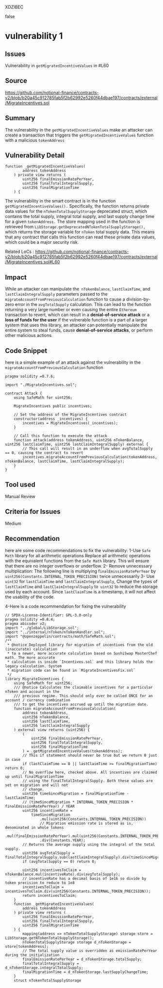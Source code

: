 XDZIBEC

false

# vulnerability 1

## Issues 
Vulnerability in ``getMigratedIncentiveValues`` in #L60

## Source
https://github.com/notional-finance/contracts-v2/blob/b20a45c912785fab5f2b62992e5260f44dbae197/contracts/external/MigrateIncentives.sol

## Summary
The vulnerability in  the ``getMigratedIncentiveValues``  make an attacker can create a transaction that triggers the `getMigratedIncentiveValues`  function with a malicious `tokenAddress` 

## Vulnerability Detail
```solidity
function _getMigratedIncentiveValues(
        address tokenAddress
    ) private view returns (
        uint256 finalEmissionRatePerYear,
        uint256 finalTotalIntegralSupply,
        uint256 finalMigrationTime
    ) {
```
The vulnerability in the smart contract is in the function `getMigratedIncentiveValues().` Specifically, the function returns private data values for the `nTokenTotalSupplyStorage` deprecated struct, which contains the total supply,
integral total supply, and last supply change time for a given `tokenAddress.`
The store mapping used in the function is retrieved from `LibStorage.getDeprecatedNTokenTotalSupplyStorage(),`  which returns the storage variable for  `nToken` total supply data. 
This means that any contract that calls this function can read these private data values, which could be a major security risk.

Related LoCs : https://github.com/notional-finance/contracts-v2/blob/b20a45c912785fab5f2b62992e5260f44dbae197/contracts/external/MigrateIncentives.sol#L60

## Impact
While an attacker can manipulate the` nTokenBalance`, `lastClaimTime`, and` lastClaimIntegralSupply` parameters passed to the `migrateAccountFromPreviousCalculation` function to cause a division-by-zero error in the `avgTotalSupply` calculation. This can lead to the function returning a very large number or even causing the entire `Ethereum` transaction to revert, which can result in a **denial-of-service attack** or a **loss of funds for the user**
if the vulnerable function is a part of a larger system that uses this library, an attacker can potentially manipulate the entire system to steal funds, cause **denial-of-service attacks**, or perform other malicious actions

## Code Snippet
here is a simple example of an attack against the vulnerability in the` migrateAccountFromPreviousCalculation` function

```solidity
pragma solidity =0.7.6;

import "./MigrateIncentives.sol";

contract Attack {
    using SafeMath for uint256;

    MigrateIncentives public incentives;

    // Set the address of the MigrateIncentives contract
    constructor(address _incentives) {
        incentives = MigrateIncentives(_incentives);
    }

    // Call this function to execute the attack
    function attack(address tokenAddress, uint256 nTokenBalance, uint256 lastClaimTime, uint256 lastClaimIntegralSupply) external {
        // This call will result in an underflow when avgTotalSupply == 0, causing the contract to revert
        incentives.migrateAccountFromPreviousCalculation(tokenAddress, nTokenBalance, lastClaimTime, lastClaimIntegralSupply);
    }
}
```

## Tool used
Manual Review

## Criteria for Issues 
Medium

## Recommendation
here are some code recommendations to fix the vulnerability:
1-Use `Safe Math` library for all arithmetic operations
Replace all arithmetic operations with the equivalent functions from the `Safe Math` library. This will ensure that there are no integer overflows or underflow.
2-    Remove unnecessary multiplication:
The following line is multiplying f`inalEmissionRatePerYear` by `uint256(Constants.INTERNAL_TOKEN_PRECISION)` twice unnecessarily
3- Use `uint32` for `lastClaimTime` and `lastClaimIntegralSupply`,
Change the types of `lastClaimTime` and `lastClaimIntegralSupply` to` uint32` to reduce the storage used by each account. Since `lastClaimTime` is a timestamp, it will not affect the usability of the code.

4-Here is a code recommendation for fixing the vulnerability

```solidity
// SPDX-License-Identifier: GPL-3.0-only
pragma solidity =0.8.4;
pragma abicoder v2;
import "../global/LibStorage.sol";
import "../internal/nToken/nTokenHandler.sol";
import "@openzeppelin/contracts/math/SafeMath.sol";
/**
 * @notice Deployed library for migration of incentives from the old (inaccurate) calculation
 * to a newer, more accurate calculation based on SushiSwap MasterChef math. The more accurate
 * calculation is inside `Incentives.sol` and this library holds the legacy calculation. System
 * migration code can be found in `MigrateIncentivesFix.sol`
 */
library MigrateIncentives {
    using SafeMath for uint256;
    /// @notice Calculates the claimable incentives for a particular nToken and account in the
    /// previous regime. This should only ever be called ONCE for an account / currency combination
    /// to get the incentives accrued up until the migration date.
    function migrateAccountFromPreviousCalculation(
        address tokenAddress,
        uint256 nTokenBalance,
        uint256 lastClaimTime,
        uint256 lastClaimIntegralSupply
    ) external view returns (uint256) {
        (
            uint256 finalEmissionRatePerYear,
            uint256 finalTotalIntegralSupply,
            uint256 finalMigrationTime
        ) = _getMigratedIncentiveValues(tokenAddress);
        // This if statement should never be true but we return 0 just in case
        if (lastClaimTime == 0 || lastClaimTime >= finalMigrationTime) return 0;
        // No overflow here, checked above. All incentives are claimed up until finalMigrationTime
        // using the finalTotalIntegralSupply. Both these values are set on migration and will not
        // change.
        uint256 timeSinceMigration = finalMigrationTime - lastClaimTime;
        // (timeSinceMigration * INTERNAL_TOKEN_PRECISION * finalEmissionRatePerYear) / YEAR
        uint256 incentiveRate =
            timeSinceMigration
                .mul(uint256(Constants.INTERNAL_TOKEN_PRECISION))
                // Migration emission rate is stored as is, denominated in whole tokens
                .mul(finalEmissionRatePerYear).mul(uint256(Constants.INTERNAL_TOKEN_PRECISION))
                .div(Constants.YEAR);
        // Returns the average supply using the integral of the total supply.
        uint256 avgTotalSupply = finalTotalIntegralSupply.sub(lastClaimIntegralSupply).div(timeSinceMigration);
        if (avgTotalSupply == 0) return 0;

        uint256 incentivesToClaim = nTokenBalance.mul(incentiveRate).div(avgTotalSupply);
        // incentiveRate has a decimal basis of 1e16 so divide by token precision to reduce to 1e8
        incentivesToClaim = incentivesToClaim.div(uint256(Constants.INTERNAL_TOKEN_PRECISION));
        return incentivesToClaim;
    }
    function _getMigratedIncentiveValues(
        address tokenAddress
    ) private view returns (
        uint256 finalEmissionRatePerYear,
        uint256 finalTotalIntegralSupply,
        uint256 finalMigrationTime
    ) {
        mapping(address => nTokenTotalSupplyStorage) storage store = LibStorage.getNTokenTotalSupplyStorage();
        nTokenTotalSupplyStorage storage d_nTokenStorage = store[tokenAddress];
        // The total supply value is overridden as emissionRatePerYear during the initialization
        finalEmissionRatePerYear = d_nTokenStorage.totalSupply;
        finalTotalIntegralSupply = d_nTokenStorage.integralTotalSupply;
        finalMigrationTime = d_nTokenStorage.lastSupplyChangeTime;
    }
    struct nTokenTotalSupplyStorage

```


